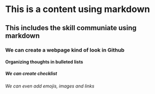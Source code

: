 <h1> This is a content using markdown </h1>
<h2> This includes the skill communiate using markdown</h2>
<h3> We can create a webpage kind of look in Github</h3>
<h4> Organizing thoughts in bulleted lists</h4>
<h5> We can create checklist </h5>
<h6> We can even add emojis, images and links </h6>
